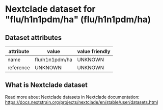 # Nextclade dataset for "flu/h1n1pdm/ha" (flu/h1n1pdm/ha)


## Dataset attributes

| attribute            | value                | value friendly                           |
| -------------------- | -------------------- | ---------------------------------------- |
| name                 | flu/h1n1pdm/ha       | UNKNOWN                                  |
| reference            | UNKNOWN              | UNKNOWN                                  |


## What is Nextclade dataset

Read more about Nextclade datasets in Nextclade documentation: https://docs.nextstrain.org/projects/nextclade/en/stable/user/datasets.html
